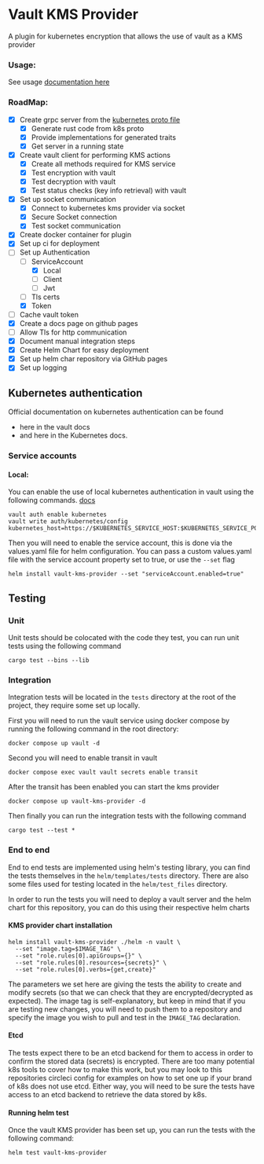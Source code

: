 # Vault KMS Provider

A plugin for kubernetes encryption that allows the use of vault as a KMS provider

### Usage:

See usage [documentation here](https://vault-kms-provider.io/)

### RoadMap:
- [x] Create grpc server from the [kubernetes proto file](https://kubernetes.io/docs/tasks/administer-cluster/kms-provider/#developing-a-kms-plugin-gRPC-server-kms-v2)
    - [x] Generate rust code from k8s proto
    - [x] Provide implementations for generated traits
    - [x] Get server in a running state
- [x] Create vault client for performing KMS actions
    - [x] Create all methods required for KMS service
    - [x] Test encryption with vault
    - [x] Test decryption with vault
    - [x] Test status checks (key info retrieval) with vault
- [x] Set up socket communication
    - [x] Connect to kubernetes kms provider via socket
    - [x] Secure Socket connection
    - [x] Test socket communication
- [x] Create docker container for plugin
- [x] Set up ci for deployment
- [ ] Set up Authentication
    - [ ] ServiceAccount
        - [x] Local
        - [ ] Client
        - [ ] Jwt
    - [ ] Tls certs
    - [x] Token
- [ ] Cache vault token
- [x] Create a docs page on github pages
- [ ] Allow Tls for http communication
- [x] Document manual integration steps
- [x] Create Helm Chart for easy deployment
- [x] Set up helm char repository via GitHub pages
- [x] Set up logging

## Kubernetes authentication

Official documentation on kubernetes authentication can be found
- here in the vault docs
- and here in the Kubernetes docs.

### Service accounts

#### Local:

You can enable the use of local kubernetes authentication in vault using the following commands. [docs](https://developer.hashicorp.com/vault/docs/auth/kubernetes#use-local-service-account-token-as-the-reviewer-jwt)
```shell
vault auth enable kubernetes
vault write auth/kubernetes/config kubernetes_host=https://$KUBERNETES_SERVICE_HOST:$KUBERNETES_SERVICE_PORT
```

Then you will need to enable the service account, this is done via the values.yaml file for helm configuration. You can pass a custom values.yaml file with the service account property set to true, or use the `--set` flag
```shell
helm install vault-kms-provider --set "serviceAccount.enabled=true"
```

## Testing

### Unit
Unit tests should be colocated with the code they test, you can run unit tests using the following command
```shell
cargo test --bins --lib
```

### Integration
Integration tests will be located in the `tests` directory at the root of the project, they require some set up locally.

First you will need to run the vault service using docker compose by running the following command in the root directory:
```shell
docker compose up vault -d
```

Second you will need to enable transit in vault
```shell
docker compose exec vault vault secrets enable transit
```

After the transit has been enabled you can start the kms provider
```shell
docker compose up vault-kms-provider -d
```

Then finally you can run the integration tests with the following command
```shell
cargo test --test *
```

### End to end
End to end tests are implemented using helm's testing library, you can find the tests themselves in the `helm/templates/tests` directory. There are also some files used for testing located in the `helm/test_files` directory.

In order to run the tests you will need to deploy a vault server and the helm chart for this repository, you can do this using their respective helm charts

#### KMS provider chart installation
```shell
helm install vault-kms-provider ./helm -n vault \
  --set "image.tag=$IMAGE_TAG" \
  --set "role.rules[0].apiGroups={}" \
  --set "role.rules[0].resources={secrets}" \
  --set "role.rules[0].verbs={get,create}"
```
The parameters we set here are giving the tests the ability to create and modify secrets (so that we can check that they are encrypted/decrypted as expected). The image tag is self-explanatory, but keep in mind that if you are testing new changes, you will need to push them to a repository and specify the image you wish to pull and test in the `IMAGE_TAG` declaration.

#### Etcd
The tests expect there to be an etcd backend for them to access in order to confirm the stored data (secrets) is encrypted. There are too many potential k8s tools to cover how to make this work, but you may look to this repositories circleci config for examples on how to set one up if your brand of k8s does not use etcd. Either way, you will need to be sure the tests have access to an etcd backend to retrieve the data stored by k8s.

#### Running helm test

Once the vault KMS provider has been set up, you can run the tests with the following command:
```shell
helm test vault-kms-provider
```
